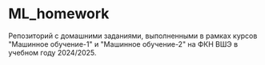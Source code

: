 # ML_homework

Репозиторий с домашними заданиями, выполненными в рамках курсов "Машинное обучение-1" и "Машинное обучение-2" на ФКН ВШЭ в учебном году 2024/2025.


